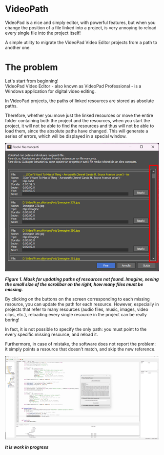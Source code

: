 # VideoPath

VideoPad is a nice and simply editor, with powerful features, but when you change the position of a file linked into a project, is very annoying to reload every single file into the project itself!

A simple utility to migrate the VideoPad Video Editor projects from a path to another one.

# The problem

Let's start from beginning!<br> 
VideoPad Video Editor - also known as VideoPad Professional - is a Windows application for digital video editing.

In VideoPad projects, the paths of linked resources are stored as absolute paths. 

Therefore, whether you move just the linked resources or move the entire folder containing both the project and the resources, when you start the project, it will not be able to find the resources and thus will not be able to load them, since the absolute paths have changed.
This will generate a series of errors, which will be displayed in a special window.

![Software facility to resolve paths for resources not found](docs/missing-items.png)

***Figure 1. Mask for updating paths of resources not found. Imagine, seeing the small size of the scrollbar on the right, how many files must be missing.***

By clicking on the buttons on the screen corresponding to each missing resource, you can update the path for each resource. 
However, especially in projects that refer to many resources (audio files, music, images, video clips, etc.), reloading every single resource in the project can be really boring!

In fact, it is not possible to specify the only path: you must point to the every specific missing resource, and reload it.

Furthermore, in case of mistake, the software does not report the problem: it simply points a resource that doesn't match, and skip the new reference.

![Work in progress](docs/work-in-progress.png)

***It is work in progress***